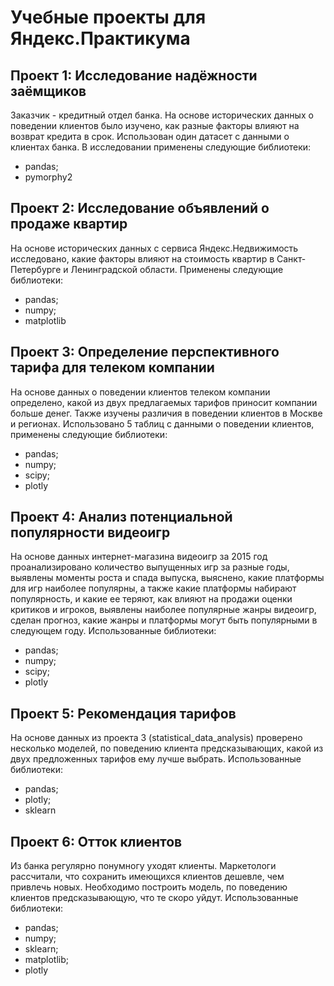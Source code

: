 # Учебные проекты для Яндекс.Практикума

## Проект 1: Исследование надёжности заёмщиков
Заказчик - кредитный отдел банка. На основе исторических данных о поведении клиентов было изучено, как разные факторы влияют на возврат кредита в срок. Использован один датасет с данными о клиентах банка. В исследовании применены следующие библиотеки:
- pandas;
- pymorphy2

## Проект 2: Исследование объявлений о продаже квартир
На основе исторических данных с сервиса Яндекс.Недвижимость исследовано, какие факторы влияют на стоимость квартир в Санкт-Петербурге и Ленинградской области. Применены следующие библиотеки:
- pandas;
- numpy;
- matplotlib

## Проект 3: Определение перспективного тарифа для телеком компании
На основе данных о поведении клиентов телеком компании определено, какой из двух предлагаемых тарифов приносит компании больше денег. Также изучены различия в поведении клиентов в Москве и регионах. Использовано 5 таблиц с данными о поведении клиентов, применены следующие библиотеки:
- pandas;
- numpy;
- scipy;
- plotly

## Проект 4: Анализ потенциальной популярности видеоигр
На основе данных интернет-магазина видеоигр за 2015 год проанализировано количество выпущенных игр за разные годы, выявлены моменты роста и спада выпуска, выяснено, какие платформы для игр наиболее популярны, а также какие платформы набирают популярность, и какие ее теряют, как влияют на продажи оценки критиков и игроков, выявлены наиболее популярные жанры видеоигр, сделан прогноз, какие жанры и платформы могут быть популярными в следующем году. Использованные библиотеки:
- pandas;
- numpy;
- scipy;
- plotly

## Проект 5: Рекомендация тарифов
На основе данных из проекта 3 (statistical_data_analysis) проверено несколько моделей, по поведению клиента предсказывающих, какой из двух предложенных тарифов ему лучше выбрать. Использованные библиотеки:
- pandas;
- plotly;
- sklearn

## Проект 6: Отток клиентов
Из банка регулярно понумногу уходят клиенты. Маркетологи рассчитали, что сохранить имеющихся клиентов дешевле, чем привлечь новых. Необходимо построить модель, по поведению клиентов предсказывающую, что те скоро уйдут. Использованные библиотеки:
- pandas;
- numpy;
- sklearn;
- matplotlib;
- plotly
